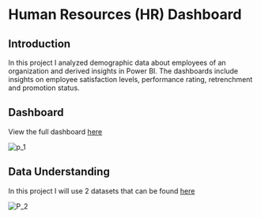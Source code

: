 # Human Resources (HR) Dashboard
## Introduction
In this project I analyzed demographic data about employees of an organization and derived insights in Power BI. The dashboards include insights on employee satisfaction levels, performance rating, retrenchment and promotion status.
## Dashboard
View the full dashboard [here](https://github.com/mwang-cmn/HR-Dashboard-and-Notebook/blob/main/HR%20Dashboard.pbix)

![p_1](https://github.com/mwang-cmn/HR-Dashboard-and-Notebook/assets/73072045/c39946e4-76fd-4b49-b8fa-cdb0abeb1e86)

## Data Understanding
In this project I will use 2 datasets that can be found [here](https://drive.google.com/file/d/1h4bvZlHJUFAYJ5CbleAmLr6muAX1Q7rm/view)

![P_2](https://github.com/mwang-cmn/HR-Dashboard-and-Notebook/assets/73072045/eeafa639-c197-4bc2-be9b-8c6992120339)

